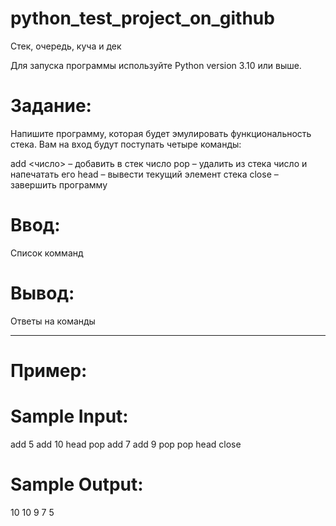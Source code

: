 # python_test_project_on_github
Стек, очередь, куча и дек

Для запуска программы используйте Python version 3.10 или выше.

# Задание:

Напишите программу, которая будет эмулировать функциональность стека. Вам на вход будут поступать четыре команды:

add <число> – добавить в стек число
pop – удалить из стека число и напечатать его
head – вывести текущий элемент стека
close – завершить программу

# Ввод:
Список комманд

# Вывод:
Ответы на команды 

-----------------------------------------------------------------------------------------------------------------

# Пример:

# Sample Input:
add 5
add 10
head
pop
add 7
add 9
pop
pop
head
close

# Sample Output:
10
10
9
7
5

